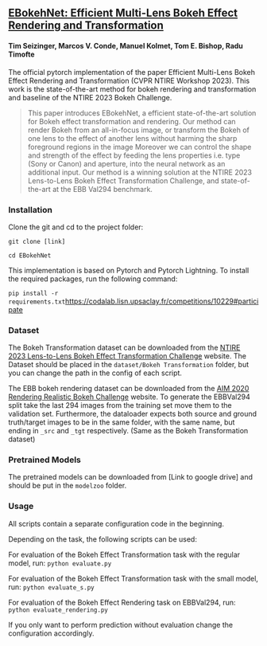 
## [EBokehNet: Efficient Multi-Lens Bokeh Effect Rendering and Transformation](https://openaccess.thecvf.com/content/CVPR2023W/NTIRE/papers/Seizinger_Efficient_Multi-Lens_Bokeh_Effect_Rendering_and_Transformation_CVPRW_2023_paper.pdf)



#### Tim Seizinger, Marcos V. Conde, Manuel Kolmet, Tom E. Bishop, Radu Timofte

The official pytorch implementation of the paper Efficient Multi-Lens Bokeh Effect Rendering and Transformation (CVPR NTIRE Workshop 2023). This work is the state-of-the-art method for bokeh rendering and transformation and baseline of the NTIRE 2023 Bokeh Challenge.



>This paper introduces EBokehNet, a efficient state-of-the-art solution for Bokeh effect transformation and rendering. Our method can render Bokeh from an all-in-focus image, or transform the Bokeh of one lens to the effect of another  lens without harming the sharp foreground regions in the image Moreover we can control the shape and strength of the effect by feeding the lens properties i.e. type (Sony or Canon) and aperture, into the neural network as an additional input.  Our method is a winning solution at the NTIRE 2023 Lens-to-Lens Bokeh Effect Transformation Challenge, and state-of-the-art at the EBB Val294 benchmark.
 
 
### Installation

Clone the git and cd to the project folder:

```git clone [link]```

```cd EBokehNet```

This implementation is based on Pytorch and Pytorch Lightning. To install the required packages, 
run the following command:

```pip install -r requirements.txt```https://codalab.lisn.upsaclay.fr/competitions/10229#participate

### Dataset

The Bokeh Transformation dataset can be downloaded from the 
[NTIRE 2023 Lens-to-Lens Bokeh Effect Transformation Challenge](https://codalab.lisn.upsaclay.fr/competitions/10229#participate) 
website.
The Dataset should be placed in the ```dataset/Bokeh Transformation``` folder, 
but you can change the path in the config of each script.

The EBB bokeh rendering dataset can be downloaded from the
[AIM 2020 Rendering Realistic Bokeh Challenge](https://competitions.codalab.org/competitions/22220#participate)
website.
To generate the EBBVal294 split take the last 294 images from the training set move them to the validation set.
Furthermore, the dataloader expects both source and ground truth/target images to be in the same folder, 
with the same name, but ending in ```_src``` and ```_tgt``` respectively. (Same as the Bokeh Transformation dataset)

### Pretrained Models

The pretrained models can be downloaded from [Link to google drive] and should be put in the ```modelzoo``` folder.

### Usage

All scripts contain a separate configuration code in the beginning.

Depending on the task, the following scripts can be used:

For evaluation of the Bokeh Effect Transformation task with the regular model, run:
```python evaluate.py```

For evaluation of the Bokeh Effect Transformation task with the small model, run:
```python evaluate_s.py```

For evaluation of the Bokeh Effect Rendering task on EBBVal294, run:
```python evaluate_rendering.py```

If you only want to perform prediction without evaluation change the configuration accordingly.